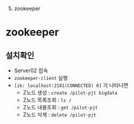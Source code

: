 5. zookeeper

# zookeeper
## 설치확인
- Server02 접속
- `zookeeper-client` 실행
- `[zk: localhost:2181(CONNECTED) 0]` 가 나타나면
	- Z노드 생성 : `create /pilot-pjt bigdata`
	- Z노드 목록조회 : `ls /`
	- Z노드 내용조회 : `get /pilot-pjt`
	- Z노드 삭제 : `delete /pilot-pjt`